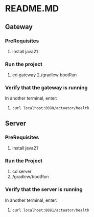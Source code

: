 # README.MD

## Gateway

### PreRequisites
1. install java21

### Run the project
1. cd gateway
2./gradlew bootRun

### Verify that the gateway is running
In another terminal, enter:
1. `curl localhost:8080/actuator/health`

## Server

### PreRequisites
1. install java21

### Run the Project
1. cd server
2. /gradlew/bootRun

### Verify that the server is running
In another terminal, enter:
1. `curl localhost:8081/actuator/health`
